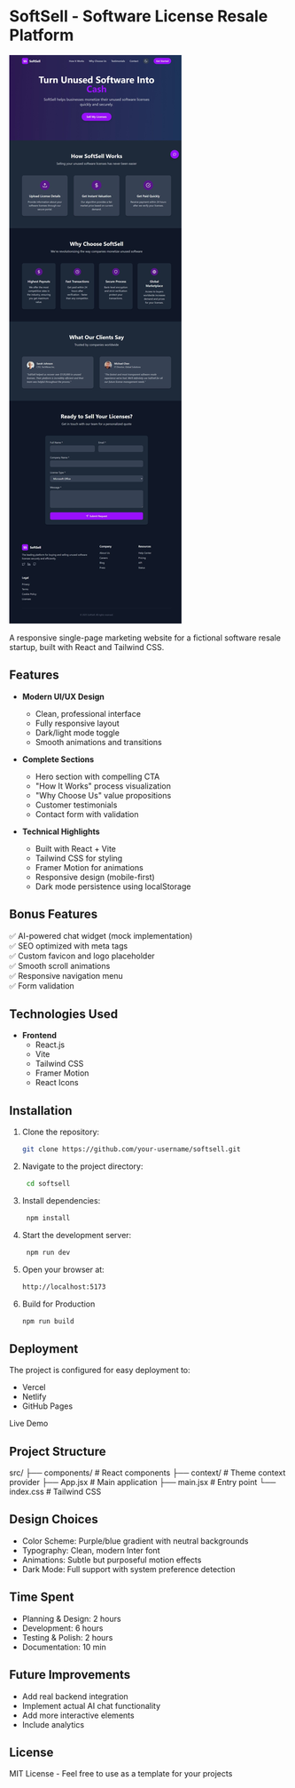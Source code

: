 # SoftSell - Software License Resale Platform

![SoftSell Screenshot](./public/softsell.jpeg) <!-- Add screenshot later -->

A responsive single-page marketing website for a fictional software resale startup, built with React and Tailwind CSS.

## Features

- **Modern UI/UX Design**
  - Clean, professional interface
  - Fully responsive layout
  - Dark/light mode toggle
  - Smooth animations and transitions

- **Complete Sections**
  - Hero section with compelling CTA
  - "How It Works" process visualization
  - "Why Choose Us" value propositions
  - Customer testimonials
  - Contact form with validation

- **Technical Highlights**
  - Built with React + Vite
  - Tailwind CSS for styling
  - Framer Motion for animations
  - Responsive design (mobile-first)
  - Dark mode persistence using localStorage

## Bonus Features

✅ AI-powered chat widget (mock implementation)  
✅ SEO optimized with meta tags  
✅ Custom favicon and logo placeholder  
✅ Smooth scroll animations  
✅ Responsive navigation menu  
✅ Form validation  

## Technologies Used

- **Frontend**
  - React.js
  - Vite
  - Tailwind CSS
  - Framer Motion
  - React Icons

## Installation

1. Clone the repository:
   ```bash
   git clone https://github.com/your-username/softsell.git

2. Navigate to the project directory:
   ```bash
    cd softsell

3. Install dependencies:
   ```bash
    npm install

4. Start the development server:
   ```bash
    npm run dev

5. Open your browser at:
    ```bash
    http://localhost:5173

6. Build for Production
    ```bash
    npm run build

## Deployment
The project is configured for easy deployment to:
- Vercel
- Netlify
- GitHub Pages

Live Demo <!-- Update this with your live link later -->

## Project Structure
src/
├── components/          # React components
├── context/             # Theme context provider
├── App.jsx              # Main application
├── main.jsx             # Entry point
└── index.css            # Tailwind CSS

## Design Choices
- Color Scheme: Purple/blue gradient with neutral backgrounds
- Typography: Clean, modern Inter font
- Animations: Subtle but purposeful motion effects
- Dark Mode: Full support with system preference detection

## Time Spent
- Planning & Design: 2 hours
- Development: 6 hours
- Testing & Polish: 2 hours
- Documentation: 10 min

## Future Improvements
- Add real backend integration
- Implement actual AI chat functionality
- Add more interactive elements
- Include analytics

## License
MIT License - Feel free to use as a template for your projects



